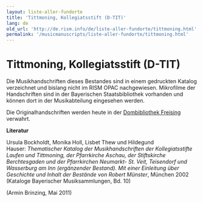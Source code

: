 ```yaml
---
layout: liste-aller-fundorte
title: 'Tittmoning, Kollegiatsstift (D-TIT)'
lang: de
old_url: 'http://de.rism.info/de/liste-aller-fundorte/tittmoning.html'
permalink: '/musicmanuscripts/liste-aller-fundorte/tittmoning.html'
---
```



# Tittmoning, Kollegiatsstift (D-TIT)

Die Musikhandschriften dieses Bestandes sind in einem gedruckten Katalog verzeichnet und bislang nicht im RISM OPAC nachgewiesen. Mikrofilme der Handschriften sind in der Bayerischen Staatsbibliothek vorhanden und können dort in der Musikabteilung eingesehen werden.

Die Originalhandschriften werden heute in der [Dombibliothek Freising](http://www.erzbistum-muenchen.de/Dioezesanbibliothek "Opens external link in new window") verwahrt.

**Literatur**

Ursula Bockholdt, Monika Holl, Lisbet Thew und Hildegund Hauser:&nbsp;_Thematischer Katalog der Musikhandschriften der Kollegiatsstifte Laufen und Tittmoning, der Pfarrkirche Aschau, der Stiftskirche Berchtesgaden und der Pfarrkirchen Neumarkt- St. Veit, Teisendorf und Wasserburg am Inn (ergänzender Bestand). Mit einer Einleitung über Geschichte und Inhalt der Bestände von Robert Münster_, München 2002 (Kataloge Bayerischer Musiksammlungen, Bd. 10)

(Armin Brinzing, Mai 2011)

